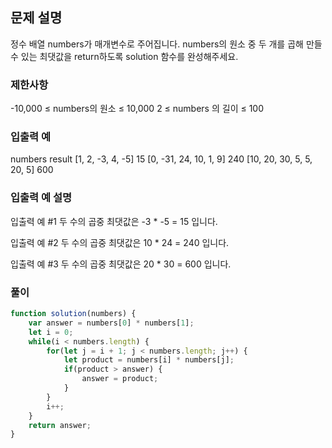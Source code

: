 ## 문제 설명

정수 배열 numbers가 매개변수로 주어집니다. numbers의 원소 중 두 개를 곱해 만들 수 있는 최댓값을 return하도록 solution 함수를 완성해주세요.

### 제한사항

-10,000 ≤ numbers의 원소 ≤ 10,000
2 ≤ numbers 의 길이 ≤ 100

### 입출력 예

numbers result
[1, 2, -3, 4, -5] 15
[0, -31, 24, 10, 1, 9] 240
[10, 20, 30, 5, 5, 20, 5] 600

### 입출력 예 설명

입출력 예 #1
두 수의 곱중 최댓값은 -3 \* -5 = 15 입니다.

입출력 예 #2
두 수의 곱중 최댓값은 10 \* 24 = 240 입니다.

입출력 예 #3
두 수의 곱중 최댓값은 20 \* 30 = 600 입니다.

### 풀이

```javaScript
function solution(numbers) {
    var answer = numbers[0] * numbers[1];
    let i = 0;
    while(i < numbers.length) {
        for(let j = i + 1; j < numbers.length; j++) {
            let product = numbers[i] * numbers[j];
            if(product > answer) {
                answer = product;
            }
        }
        i++;
    }
    return answer;
}
```
